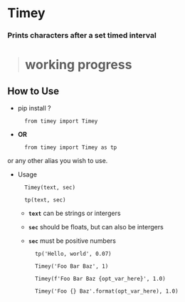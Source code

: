 # Timey
### Prints characters after a set timed interval


> # working progress

## How to Use
- pip install ?

        from timey import Timey
- **OR**

        from timey import Timey as tp
or any other alias you wish to use.

- Usage 

        Timey(text, sec)

        tp(text, sec)
    - **``text``** can be strings or intergers

    - **``sec``** should be floats, but can also be intergers
    - **``sec``** must be positive numbers

            tp('Hello, world', 0.07)

            Timey('Foo Bar Baz', 1)

            Timey(f'Foo Bar Baz {opt_var_here}', 1.0)

            Timey('Foo {} Baz'.format(opt_var_here), 1.0)
